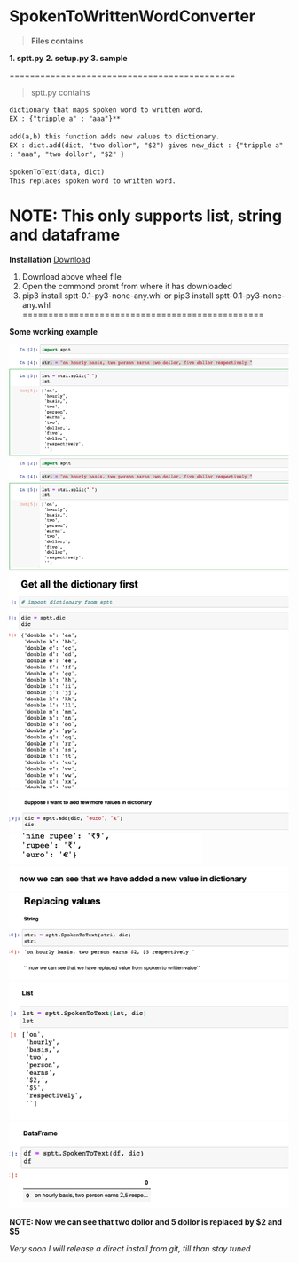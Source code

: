 # SpokenToWrittenWordConverter
> **Files contains**

**1. sptt.py**
**2. setup.py**
**3. sample**

============================================

> sptt.py contains 
```
dictionary that maps spoken word to written word.
EX : {"tripple a" : "aaa"}**

add(a,b) this function adds new values to dictionary.
EX : dict.add(dict, "two dollor", "$2") gives new_dict : {"tripple a" : "aaa", "two dollor", "$2" }

SpokenToText(data, dict)
This replaces spoken word to written word.
```
**NOTE: This only supports list, string and dataframe**
===============================================

**Installation**
[Download](https://github.com/navneetkr123/SpokenWrittenWordConverter/blob/master/SPTT/dist/sptt-0.1-py3-none-any.whl)
1. Download above wheel file
2. Open the commond promt from where it has downloaded
3. pip3 install sptt-0.1-py3-none-any.whl
  or pip3 install <directry> sptt-0.1-py3-none-any.whl
===============================================

**Some working example**

![Image1](https://github.com/navneetkr123/SpokenWrittenWordConverter/blob/master/Screen%20Shot%202019-10-25%20at%209.43.36%20PM.png)
![Image2](https://github.com/navneetkr123/SpokenWrittenWordConverter/blob/master/Screen%20Shot%202019-10-25%20at%209.43.36%20PM.png)
![Image3](https://github.com/navneetkr123/SpokenWrittenWordConverter/blob/master/Screen%20Shot%202019-10-25%20at%209.48.38%20PM.png)
![Image4](https://github.com/navneetkr123/SpokenWrittenWordConverter/blob/master/Screen%20Shot%202019-10-25%20at%209.48.55%20PM.png)
![Image5](https://github.com/navneetkr123/SpokenWrittenWordConverter/blob/master/Screen%20Shot%202019-10-25%20at%209.49.05%20PM.png)
![Image6](https://github.com/navneetkr123/SpokenWrittenWordConverter/blob/master/Screen%20Shot%202019-10-25%20at%209.49.18%20PM.png)
![Image7](https://github.com/navneetkr123/SpokenWrittenWordConverter/blob/master/Screen%20Shot%202019-10-25%20at%209.49.33%20PM.png)
![Image8](https://github.com/navneetkr123/SpokenWrittenWordConverter/blob/master/Screen%20Shot%202019-10-25%20at%209.49.40%20PM.png)
![Image9](https://github.com/navneetkr123/SpokenWrittenWordConverter/blob/master/Screen%20Shot%202019-10-25%20at%209.49.48%20PM.png)

**NOTE: Now we can see that two dollor and 5 dollor is replaced by $2 and $5**

*Very soon I will release a direct install from git, till than stay tuned*

